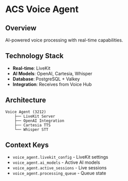 # ACS Voice Agent

## Overview
AI-powered voice processing with real-time capabilities.

## Technology Stack
- **Real-time**: LiveKit
- **AI Models**: OpenAI, Cartesia, Whisper
- **Database**: PostgreSQL + Valkey
- **Integration**: Receives from Voice Hub

## Architecture
```
Voice Agent (3212)
    ├── LiveKit Server
    ├── OpenAI Integration
    ├── Cartesia TTS
    └── Whisper STT
```

## Context Keys
- `voice_agent.livekit_config` - LiveKit settings
- `voice_agent.ai_models` - Active AI models
- `voice_agent.active_sessions` - Live sessions
- `voice_agent.processing_queue` - Queue state
